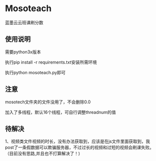 # Mosoteach
蓝墨云云班课刷分数

## 使用说明

需要python3x版本

执行pip install -r requirements.txt安装所需环境

执行python mosoteach.py即可

## 注意
mosotech文件夹的文件没用了，不会删除0.0

加入了多线程，默认16个线程，可自行调整threadnum的值

## 待解决

1、视频类文件视频的时长，没有办法获取到，应该是在js文件里面获取到，我post了一条假数据可以欺骗服务器，不过过长的视频和过短的视频会刷课失败。（目前没有思路,并且也不打算解决了！)
